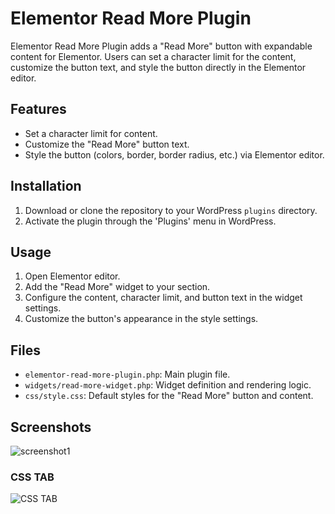 # Elementor Read More Plugin

Elementor Read More Plugin adds a "Read More" button with expandable content for Elementor. Users can set a character limit for the content, customize the button text, and style the button directly in the Elementor editor.

## Features

- Set a character limit for content.
- Customize the "Read More" button text.
- Style the button (colors, border, border radius, etc.) via Elementor editor.

## Installation

1. Download or clone the repository to your WordPress `plugins` directory.
2. Activate the plugin through the 'Plugins' menu in WordPress.

## Usage

1. Open Elementor editor.
2. Add the "Read More" widget to your section.
3. Configure the content, character limit, and button text in the widget settings.
4. Customize the button's appearance in the style settings.

## Files

- `elementor-read-more-plugin.php`: Main plugin file.
- `widgets/read-more-widget.php`: Widget definition and rendering logic.
- `css/style.css`: Default styles for the "Read More" button and content.

## Screenshots

![screenshot1](https://i.imgur.com/muOBjLQ.png)

### CSS TAB

![CSS TAB](https://i.imgur.com/iq003Ak.png)
